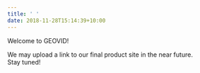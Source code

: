 ```yaml
---
title: ' '
date: 2018-11-28T15:14:39+10:00
---
```



Welcome to GEOVID! 

We may upload a link to our final product site in the near future.  
Stay tuned!